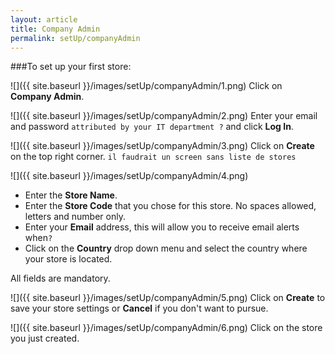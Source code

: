 ```yaml
---
layout: article
title: Company Admin
permalink: setUp/companyAdmin
---
```

###To set up your first store:

![]({{ site.baseurl }}/images/setUp/companyAdmin/1.png)
Click on **Company Admin**.

![]({{ site.baseurl }}/images/setUp/companyAdmin/2.png)
Enter your email and password `attributed by your IT department ?` and click **Log In**.

![]({{ site.baseurl }}/images/setUp/companyAdmin/3.png)
Click on **Create** on the top right corner. `il faudrait un screen sans liste de stores`

![]({{ site.baseurl }}/images/setUp/companyAdmin/4.png)

* Enter the **Store Name**.
* Enter the **Store Code** that you chose for this store. No spaces allowed, letters and number only.
* Enter your **Email** address, this will allow you to receive email alerts when`?`
* Click on the **Country** drop down menu and select the country where your store is located. 

All fields are mandatory.

![]({{ site.baseurl }}/images/setUp/companyAdmin/5.png)
Click on **Create** to save your store settings or **Cancel** if you don't want to pursue.

![]({{ site.baseurl }}/images/setUp/companyAdmin/6.png)
Click on the store you just created.


